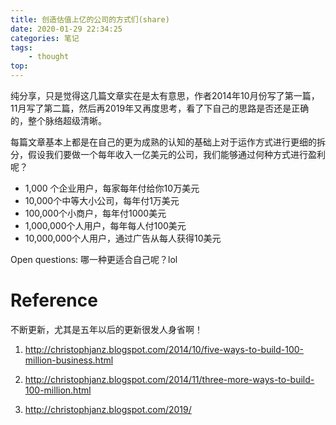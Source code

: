 ```yaml
---
title: 创造估值上亿的公司的方式们(share)
date: 2020-01-29 22:34:25
categories: 笔记
tags:
    - thought
top:
---
```


纯分享，只是觉得这几篇文章实在是太有意思，作者2014年10月份写了第一篇，11月写了第二篇，然后再2019年又再度思考，看了下自己的思路是否还是正确的，整个脉络超级清晰。

每篇文章基本上都是在自己的更为成熟的认知的基础上对于运作方式进行更细的拆分，假设我们要做一个每年收入一亿美元的公司，我们能够通过何种方式进行盈利呢？ 


+ 1,000 个企业用户，每家每年付给你10万美元
+ 10,000个中等大小公司，每年付1万美元
+ 100,000个小商户，每年付1000美元
+ 1,000,000个人用户，每年每人付100美元
+ 10,000,000个人用户，通过广告从每人获得10美元

Open questions: 哪一种更适合自己呢？lol


# Reference 

不断更新，尤其是五年以后的更新很发人身省啊！ 

1. http://christophjanz.blogspot.com/2014/10/five-ways-to-build-100-million-business.html

2. http://christophjanz.blogspot.com/2014/11/three-more-ways-to-build-100-million.html
3. http://christophjanz.blogspot.com/2019/
